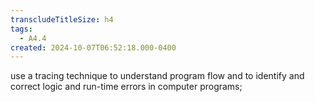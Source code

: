 ```yaml
---
transcludeTitleSize: h4
tags:
  - A4.4
created: 2024-10-07T06:52:18.000-0400
---
```

use a tracing technique to understand program flow and to identify and correct logic and run-time errors in computer programs;